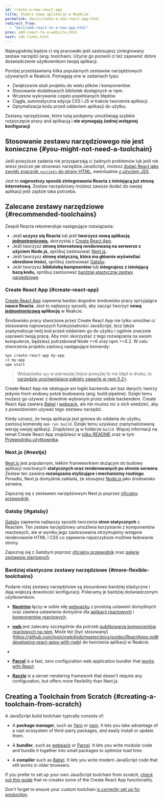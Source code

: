 ```yaml
---
id: create-a-new-react-app
title: Stwórz nową aplikację w Reakcie
permalink: docs/create-a-new-react-app.html
redirect_from:
  - "docs/add-react-to-a-new-app.html"
prev: add-react-to-a-website.html
next: cdn-links.html
---
```


Najwygodniej będzie ci się pracowało jeśli zastosujesz zintegrowany zestaw narzędzi (ang. toolchain). Użycie go pozwoli ci też zapewnić dobre doświadczenie użytkownikom twojej aplikacji.

Poniżej przedstawiamy kilka popularnych zestawów narzędziowych używanych w Reakcie. Pomagają one w zadaniach typu:

* Zwiększanie skali projektu do wielu plików i komponentów.
* Stosowanie dodatkowych bibliotek dostępnych w npm.
* Wczesne wykrywanie często popełnianych błędów.
* Ciągła, automatyczna edycja CSS i JS w trakcie tworzenia aplikacji.
* Optymalizacja kodu przed oddaniem aplikacji do użytku.

Zestawy narzędziowe, które tutaj podajemy umożliwiają szybkie rozpoczęcie pracy and aplikacją i **nie wymagają żadnej wstępnej konfiguracji**

## Stosowanie zestawu narzędziowego nie jest konieczne {#you-might-not-need-a-toolchain}

Jeśli powyższe zadania nie przysparzają ci żadnych problemów lub jeśli nie wiesz jeszcze jak stosować narzędzia JavaScript, możesz [dodać React jako zwykły znacznik `<script>` do strony HTML](/docs/add-react-to-a-website.html), ewentualnie [z użyciem JSX](/docs/add-react-to-a-website.html#optional-try-react-with-jsx).

Jest to **najprostszy sposób zintegrowania Reacta z istniejącą już stroną internetową**. Zestaw narzędziowy możesz zawsze dodać do swojej aplikacji jeśli zajdzie taka potrzeba.

## Zalecane zestawy narzędziowe {#recommended-toolchains}

Zespół Reacta rekomenduje następujące rozwiązania:

- Jeśli **uczysz się Reacta** lub jeśli **tworzysz nową aplikację [jednostronicową](/docs/glossary.html#single-page-application),** skorzystaj z [Create React App](#create-react-app).
- Jeśli tworzysz **stronę internetową renderowaną na serwerze z użyciem Node.js,** spróbuj zastosować [Next.js](#nextjs).
- Jeśli tworzysz **stronę statyczną, która ma głównie wyświetlać określone treści,** spróbuj zastosować [Gatsby](#gatsby).
- Jeśli tworzysz **bibliotekę kompnentów** lub **integrujesz z istniejącą bazą kodu,** spróbuj zastosować [bardziej elastyczne zestwy narzędziowe](#more-flexible-toolchains).


### Create React App {#create-react-app}

[Create React App](http://github.com/facebookincubator/create-react-app) zapewnia bardzo dogodne środowisko pracy sprzyjające **nauce Reacta**. Jest to najlepszy sposób, aby zacząć tworzyć **nową [jednostronicową](/docs/glossary.html#single-page-application) aplikację** w Reakcie.

Środowisko pracy stworzone przez Create React App nie tylko umożliwi ci stosowanie najnowszych funkcjonalności JavaScript, lecz także zoptymalizuje twój kod przed oddaniem go do użytku i ogólnie znacznie usprawni twoją pracę. Aby móc skorzystać z tego rozwiązania na swoim komputerze, będziesz potrzebował Node >=6 oraz npm >=5.2. W celu stworzenia projektu zastosuj następujące komendy:

```bash
npx create-react-app my-app
cd my-app
npm start
```

>Wskazówka
> `npx` w pierwszej linijce powyżej to nie błąd w druku, to [narzędzie uruchamiające pakiety zawarte w npm 5.2+](https://medium.com/@maybekatz/introducing-npx-an-npm-package-runner-55f7d4bd282b).

Create React App nie obsługuje ani logiki backendu ani baz danych; tworzy jedynie front-endowy potok budowania (ang. build pipeline). Dzięki temu możesz go używać z dowolnie wybranym przez siebie backendem. Create React App zawiera [Babel](http://babeljs.io/) i [webpack](https://webpack.js.org/), ale nie musisz nic o nich wiedzieć, aby z powodzeniem używać tego zestawu narzędzi.

Kiedy uznasz, że twoja aplikacja jest gotowa do oddania do użytku, zastosuj komendę `npm run build`. Dzięki temu uzyskasz zoptymalizowaną wersję swojej aplikacji. Znajdziesz ją w folderze `build`. Więcej informacji na temat Create React App znajdziesz w [pliku README](https://github.com/facebookincubator/create-react-app#create-react-app-) oraz w tym [Przewodniku użytkownika](https://github.com/facebookincubator/create-react-app/blob/master/packages/react-scripts/template/README.md#table-of-contents).

### Next.js {#nextjs}

[Next.js](https://nextjs.org/) jest popularnym, lekkim frameworkiem służącym do budowy aplikacji reactowych **statycznych oraz renderowanych po stronie serwera**. Zestaw ten zawiera **rozwiązania stylizujące  i mechanizmy routingu**. Ponadto, Next.js domyślnie zakłada, że stosujesz [Node.js](https://nodejs.org/) jako środowisko serwera.

Zapoznaj się z zestawem narzędziowym Next.js poprzez [oficjalny przewodnik](https://nextjs.org/learn/).

### Gatsby {#gatsby}

[Gatsby](https://www.gatsbyjs.org/) zapewnia najlepszy sposób tworzenia **stron statycznych** z Reactem. Ten zestaw narzędziowy umożliwia korzystanie z komponentów reactowych, ale w wyniku jego zastosowania otrzymujemy wstępne renderowanie HTML i CSS co zapewnia najszczybsze możliwe ładowanie strony.

Zapoznaj się z Gatsbym poprzez [oficjalny przewodnik](https://www.gatsbyjs.org/docs/) oraz [galerię zestawów startowych](https://www.gatsbyjs.org/docs/gatsby-starters/).

### Bardziej elastyczne zestawy narzędziowe {#more-flexible-toolchains}

Podane niżej zestawy narzędziowe są stosunkowo bardziej elastyczne i dają większą dowolność konfiguracji. Polecamy je bardziej doświadczonym użytkownikom.

- **[Neutrino](https://neutrinojs.org/)** łączy w sobie siłę [webpacku](https://webpack.js.org/) z prostotą ustawień domyślnych oraz zawiera ustawienia domyślne dla [aplikacji reactowych](https://neutrinojs.org/packages/react/) i [komponentów reactowych](https://neutrinojs.org/packages/react-components/).

- **[nwb](https://github.com/insin/nwb)** jest zalecany szczególnie dla potrzeb [publikowania komponentów reactowych na npm](https://github.com/insin/nwb/blob/master/docs/guides/ReactComponents.md#developing-react-components-and-libraries-with-nwb). Może też [być stosowany] (https://github.com/insin/nwb/blob/master/docs/guides/ReactApps.md#developing-react-apps-with-nwb) do tworzenia aplikacji w Reakcie.

- 
- **[Parcel](https://parceljs.org/)** is a fast, zero configuration web application bundler that [works with React](https://parceljs.org/recipes.html#react).

- **[Razzle](https://github.com/jaredpalmer/razzle)** is a server-rendering framework that doesn't require any configuration, but offers more flexibility than Next.js.

## Creating a Toolchain from Scratch {#creating-a-toolchain-from-scratch}

A JavaScript build toolchain typically consists of:

* A **package manager**, such as [Yarn](https://yarnpkg.com/) or [npm](https://www.npmjs.com/). It lets you take advantage of a vast ecosystem of third-party packages, and easily install or update them.

* A **bundler**, such as [webpack](https://webpack.js.org/) or [Parcel](https://parceljs.org/). It lets you write modular code and bundle it together into small packages to optimize load time.

* A **compiler** such as [Babel](http://babeljs.io/). It lets you write modern JavaScript code that still works in older browsers.

If you prefer to set up your own JavaScript toolchain from scratch, [check out this guide](https://blog.usejournal.com/creating-a-react-app-from-scratch-f3c693b84658) that re-creates some of the Create React App functionality.

Don't forget to ensure your custom toolchain [is correctly set up for production](/docs/optimizing-performance.html#use-the-production-build).

